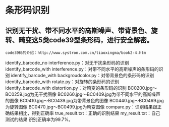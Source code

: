 条形码识别
=====
识别无干扰、带不同水平的高斯噪声、带背景色、旋转、畸变这5类code39型条形码，进行安全解密。
------
    code39码的介绍：http://www.systron.com.cn/tiaoxingma/book2-4.htm
identify_barcode_no interference.py：对无干扰条形码的识别
identify_barcode_with interference.py：对带不同水平的高斯噪声的条形码的识别
identify_barcode_with backgroudcolor.py：对带背景色的条形码的识别
identify_barcode_with rotate.py：对旋转的条形码的识别
identify_barcode_with distortion.py：对畸变的条形码的识别
BC0200.jpg～BC0259.jpg为无干扰图像
BC0260.jpg～BC0409.jpg为带不同水平的高斯噪声的图像
BC0410.jpg～BC0439.jpg为带背景色的图像
BC0440.jpg～BC0469.jpg为旋转图像
BC0470.jpg～BC0499.jpg为畸变图像
compare.py：识别结果跟正确结果相比，得到正确率
true_result.txt：正确的识别结果
my_result.txt：自己测试的结果
识别正确率为99.7%。
